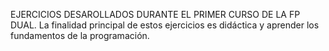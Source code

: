 EJERCICIOS DESAROLLADOS DURANTE EL PRIMER CURSO DE LA FP DUAL.
La finalidad principal de estos ejercicios es didáctica y aprender los fundamentos de la programación.
